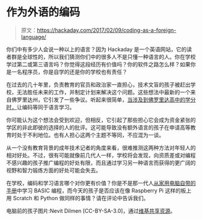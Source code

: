 # 作为外语的编码

> 原文：<https://hackaday.com/2017/02/09/coding-as-a-foreign-language/>

你们中有多少人会说一种以上的语言？因为 Hackaday 是一个英语网站，它的读者群是全球性的，所以我们猜测你们中的很多人不是只懂一种语言的人。你在学校学过第二或第三语言吗？你觉得这段经历有价值吗？你的软件之路怎么样？如果你是一名程序员，你是自学的还是你的学校也有责任？

在过去的几十年里，负责教育的官员和政治家一直担心，技术文盲的孩子被赶出学校，无法胜任未来的工作，并制定计划来解决这个问题。这些想法中最新的一个来自佛罗里达州，它引发了一些争议。听起来很简单，[当涉及到佛罗里达高中的学分时，](http://www.miamiherald.com/news/politics-government/state-politics/article130772249.html)让编码等同于语言学习。

你可能认为这个想法会受到欢迎，但相反，它引起了那些担心它会成为资金紧张的学区的非此即彼的选择的人的批评。这可能导致没有额外语言的孩子在申请高等教育时处于不利地位。也有人担心这两个主题不等同，不应混为一谈。

从一个没有教育背景的成年技术记者的角度来看，很难推测这两种方法对年轻人的相对好处。不过，很有可能就像前几代人一样，学校将会发现，向资质差或对编程不感兴趣的孩子推广编程的好处有限，而且通过学习另一种语言而获得的更广阔的视野和智力锻炼方面的好处可能会失去。

在学校，编码和学习语言哪个对你更有价值？你是不是那一代人[从家用电脑自带的手册](https://hackaday.com/2016/11/18/the-basic-issue-with-retro-computers/)中学习 BASIC 编程，而今天的孩子是否应该在像 Raspberry Pi 这样的板上用 Scratch 和 Python 做同样的事情？请在评论中告诉我们。

电脑前的孩子图片:Nevit Dilmen [CC-BY-SA-3.0]，通过[维基共享资源](https://commons.wikimedia.org/wiki/File:Child_and_Computer_08473.jpg?uselang=en-gb)。